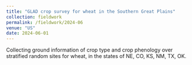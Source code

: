 ```yaml
---
title: "GLAD crop survey for wheat in the Southern Great Plains"
collection: fieldwork
permalink: /fieldwork/2024-06
venue: "US"
date: 2024-06-01
---
```


Collecting ground information of crop type and crop phenology over stratified random sites for wheat, in the states of NE, CO, KS, NM, TX, OK.

